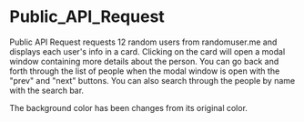 # Public_API_Request

Public API Request requests 12 random users from randomuser.me and displays each user's info in a card.
Clicking on the card will open a modal window containing more details about the person.
You can go back and forth through the list of people when the modal window is open with the "prev" and "next" buttons.
You can also search through the people by name with the search bar.

The background color has been changes from its original color.
